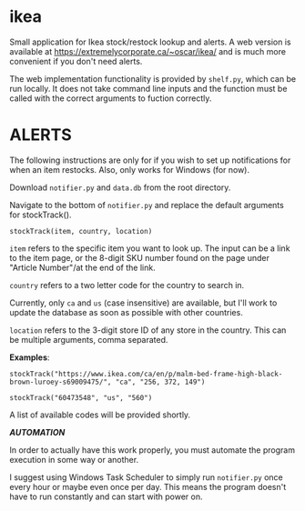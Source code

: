 # ikea
Small application for Ikea stock/restock lookup and alerts. A web version is available at https://extremelycorporate.ca/~oscar/ikea/ and is much more convenient if you don't need alerts.

The web implementation functionality is provided by ```shelf.py```, which can be run locally. It does not take command line inputs and the function must be called with the correct arguments to fuction correctly.

# ALERTS
The following instructions are only for if you wish to set up notifications for when an item restocks. Also, only works for Windows (for now).

Download ```notifier.py``` and ```data.db``` from the root directory.

Navigate to the bottom of ```notifier.py``` and replace the default arguments for stockTrack().

```stockTrack(item, country, location)```

```item``` refers to the specific item you want to look up. The input can be a link to the item page, or the 8-digit SKU number found on the page under "Article Number"/at the end of the link.
  
```country``` refers to a two letter code for the country to search in. 
  
Currently, only ```ca``` and ```us``` (case insensitive) are available, but I'll work to update the database as soon as possible with other countries.
  
```location``` refers to the 3-digit store ID of any store in the country. This can be multiple arguments, comma separated.

**Examples**: 

```stockTrack("https://www.ikea.com/ca/en/p/malm-bed-frame-high-black-brown-luroey-s69009475/", "ca", "256, 372, 149")```

```stockTrack("60473548", "us", "560")```

A list of available codes will be provided shortly.

***AUTOMATION***
  
In order to actually have this work properly, you must automate the program execution in some way or another.
  
I suggest using Windows Task Scheduler to simply run ```notifier.py``` once every hour or maybe even once per day. This means the program doesn't have to run constantly and can start with power on.
